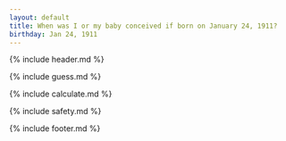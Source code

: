 ```yaml
---
layout: default
title: When was I or my baby conceived if born on January 24, 1911?
birthday: Jan 24, 1911
---
```


{% include header.md %}

{% include guess.md %}

{% include calculate.md %}

{% include safety.md %}

{% include footer.md %}



